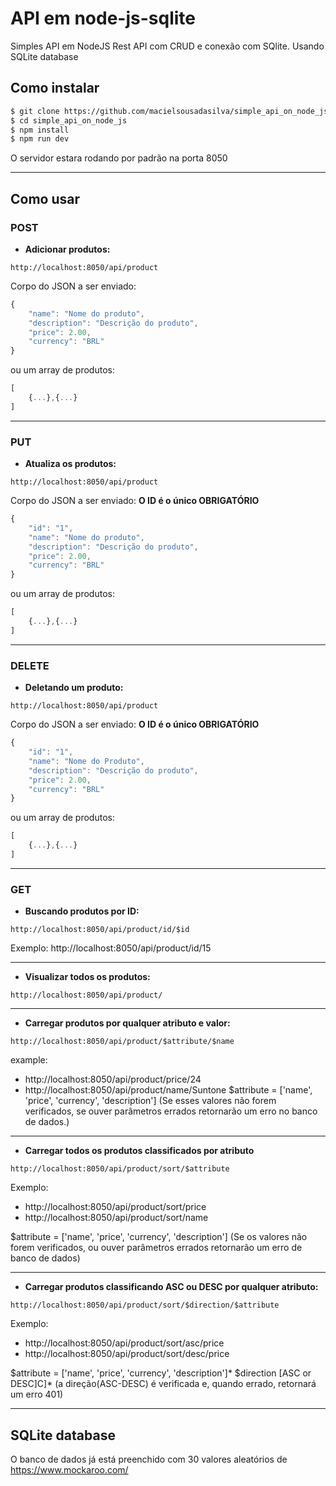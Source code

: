 # API em node-js-sqlite
Simples API em NodeJS Rest API com CRUD e conexão com SQlite.
Usando SQLite database

## Como instalar
```sh
$ git clone https://github.com/macielsousadasilva/simple_api_on_node_js.git
$ cd simple_api_on_node_js
$ npm install 
$ npm run dev
```

O servidor estara rodando por padrão na porta 8050

------------

## Como usar

### POST
* **Adicionar produtos:**
```
http://localhost:8050/api/product
```
Corpo do JSON a ser enviado:
```javascript
{
	"name": "Nome do produto",
	"description": "Descrição do produto",
	"price": 2.00,
	"currency": "BRL" 
}
```
ou um array de produtos:
```javascript
[
	{...},{...}
]
```

---------------------------------------------

### PUT
* **Atualiza os produtos:**
```
http://localhost:8050/api/product
```
Corpo do JSON a ser enviado: **O ID é o único OBRIGATÓRIO**
```javascript
{
	"id": "1",
	"name": "Nome do produto",
	"description": "Descrição do produto",
	"price": 2.00,
	"currency": "BRL" 
}
```
ou um array de produtos:
```javascript
[
	{...},{...}
]
```

---------------------------------------------

### DELETE
* **Deletando um produto:**
```
http://localhost:8050/api/product
```
Corpo do JSON a ser enviado: **O ID é o único OBRIGATÓRIO**
```javascript
{
	"id": "1",
	"name": "Nome do Produto",
	"description": "Descrição do produto",
	"price": 2.00,
	"currency": "BRL" 
}
```
ou um array de produtos:
```javascript
[
	{...},{...}
]
```

---------------------------------------------

### GET
* **Buscando produtos por ID:**
```
http://localhost:8050/api/product/id/$id
```
Exemplo: http://localhost:8050/api/product/id/15
_____

* **Visualizar todos os produtos:**
```
http://localhost:8050/api/product/
```
______

* **Carregar produtos por qualquer atributo e valor:** 
```
http://localhost:8050/api/product/$attribute/$name
```
example: 
- http://localhost:8050/api/product/price/24
- http://localhost:8050/api/product/name/Suntone
$attribute = ['name', 'price', 'currency', 'description']
(Se esses valores não forem verificados, se ouver parâmetros errados retornarão um erro no banco de dados.)
_____

* **Carregar todos os produtos classificados por atributo** 
```
http://localhost:8050/api/product/sort/$attribute
```
Exemplo: 
- http://localhost:8050/api/product/sort/price
- http://localhost:8050/api/product/sort/name

$attribute = ['name', 'price', 'currency', 'description']
(Se os valores não forem verificados, ou ouver parâmetros errados retornarão um erro de banco de dados)
____

* **Carregar produtos classificando ASC ou DESC por qualquer atributo:**
```
http://localhost:8050/api/product/sort/$direction/$attribute
```
Exemplo: 
- http://localhost:8050/api/product/sort/asc/price
- http://localhost:8050/api/product/sort/desc/price

$attribute = ['name', 'price', 'currency', 'description']*
$direction [ASC or DESC]C]*
(a direção(ASC-DESC) é verificada e, quando errado, retornará um erro 401)
_____


## SQLite database
O banco de dados já está preenchido com 30 valores aleatórios de https://www.mockaroo.com/
